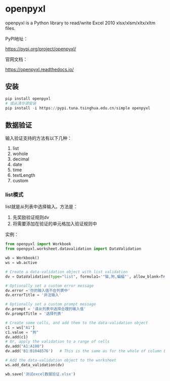 # openpyxl

openpyxl is a Python library to read/write Excel 2010 xlsx/xlsm/xltx/xltm files.

PyPI地址：

https://pypi.org/project/openpyxl/

官网文档：

https://openpyxl.readthedocs.io/

## 安装

```python
pip install openpyxl
# 或从清华源安装
pip install -i https://pypi.tuna.tsinghua.edu.cn/simple openpyxl
```

## 数据验证

输入验证支持的方法有以下几种：

1. list
2. wohole
3. decimal
4. date
5. time
6. textLength
7. custom

### list模式

list就是从列表中选择输入。方法是：

1. 先奖励验证规则dv
2. 将需要添加在验证的单元格加入验证规则中

实例：

```python
from openpyxl import Workbook
from openpyxl.worksheet.datavalidation import DataValidation

wb = Workbook()
ws = wb.active

# Create a data-validation object with list validation
dv = DataValidation(type="list", formula1='"猫,狗,蝙蝠"', allow_blank=True, showErrorMessage=True, showInputMessage=True, errorStyle="warning")

# Optionally set a custom error message
dv.error ='你的输入值不在列表中'
dv.errorTitle = '非法输入'

# Optionally set a custom prompt message
dv.prompt = '请从列表中选择合理的输入值'
dv.promptTitle = '选择列表'

# Create some cells, and add them to the data-validation object
c1 = ws["A1"]
c1.value = "狗"
dv.add(c1)
# Or, apply the validation to a range of cells
dv.add("A1:A100")
dv.add('B1:B1048576')   # This is the same as for the whole of column B

# Add the data-validation object to the worksheet
ws.add_data_validation(dv)

wb.save('测试excel数据验证.xlsx')
```

